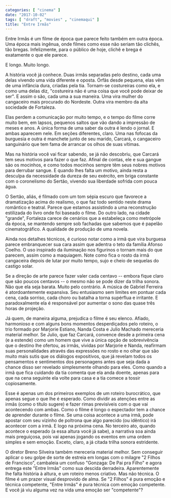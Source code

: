 ```yaml
---
categories: [ "cinema" ]
date: "2017-10-02"
tags: [ "draft", "movies" , "cinemaqui" ]
title: "Entre Irmãs"
---
```

Entre Irmãs é um filme de época que parece feito também em outra época. Uma época mais ingênua, onde filmes como esse não seriam tão clichês, tão bregas. Infelizmente, para o público de hoje, clichê e brega é exatamente o que ele parece.

E longo. Muito longo.

A história você já conhece. Duas irmãs separadas pelo destino, cada uma delas vivendo uma vida diferente e oposta. Órfãs desde pequena, elas vêm de uma infância dura, criadas pela tia. Tornam-se costureiras como ela, e como uma delas diz, "costureira não é uma coisa que você pode deixar de ser". E assim o são, cada uma a sua maneira. Uma vira mulher do cangaceiro mais procurado do Nordeste. Outra vira membro da alta sociedade de Fortaleza.

Elas perdem a comunicação por muito tempo, e o tempo do filme corre muito bem, em lapsos, pequenos saltos que vão dando a impressão de meses e anos. A única forma de uma saber da outra é lendo o jornal. E ambas aparecem nele. Em seções diferentes, claro. Uma nas fofocas da burguesia e outra é manchete junto de seu marido, Carcará, o cangaceiro sanguinário que tem fama de arrancar os olhos de suas vítimas.

Mas na história você vai ficar sabendo, se já não descobriu, que Carcará tem seus motivos para fazer o que faz. Afinal de contas, ele e sua gangue são os mocinhos, e como todos mocinhos sempre têm seus nobres motivos para derrubar sangue. E quando lhes falta um motivo, ainda resta a desculpa da necessidade da dureza de seu exército, em briga constante com o coronelismo do Sertão, vivendo sua liberdade sofrida com pouca água.

O Sertão, aliás, é filmado com um tom sépia escuro que favorece a dramatização acima do realismo, o que faz todo sentido neste drama romântico e teatral. Parece que estamos assistindo a uma reconstrução estilizada do livro onde foi baseado o filme. Do outro lado, na cidade "grande", Fortaleza carece de cenários que a estabeleça como metrópole da época, se mantendo sempre sob fachadas que sabemos que é papelão cinematográfico. A qualidade de produção de uma novela.

Ainda nos detalhes técnicos, é curioso notar como a irmã que vira burguesa parece embranquecer sua cara assim que adentra o teto da família Afonso Coelho. O uso inspirado da iluminação nos figurinos o tornam mais do que parecem, assim como a maquiagem. Note como fica o rosto da irmã cangaceira depois de lutar por muito tempo, sujo e cheio de sequelas do castigo solar.

Se a direção de arte parece fazer valer cada centavo -- embora fique claro que são poucos centavos -- o mesmo não se pode dizer da trilha sonora. Não que ela seja barata. Muito pelo contrário. A música de Gabriel Ferreira é atordoantemente expansiva. Seu entusiasmo sem limites em pontuar cada cena, cada sorriso, cada choro ou batalha a torna supérflua e irritante. E paradoxalmente ela é responsável por aumentar o sono das quase três horas de projeção.

Já quem, de maneira alguma, prejudica o filme é seu elenco. Afiado, harmonioso e com alguns bons momentos desperdiçados pelo roteiro, o trio formado por Marjorie Estiano, Nanda Costa e Julio Machado mereceria material melhor. Se Julio, que faz Carcará, convence desde a primeira cena (e a estende) como um homem que vive a única opção de sobrevivência que o destino lhe ofertou, as irmãs, vividas por Marjorie e Nanda, reafirmam suas personalidades através das expressões no rosto e no olhar que são muito mais sutis que os diálogos expositivos, que já revelam todos os pensamentos e sentimentos dos personagens antes que seja dada a chance disso ser revelado simplesmente olhando para eles. Como quando a irmã que fica cuidando da tia comenta que ela anda doente, apenas para que na cena seguinte ela volte para casa e a tia comece a tossir copiosamente.

Esse é apenas um dos primeiros exemplos de um roteiro burocrático, que apenas segue o que lhe é esperado. Como dividir as atenções entre as irmãs (como o título sugere) e fazer rimas previsíveis com o que vai acontecendo com ambas. Como o filme é longo o espectador tem a chance de aprender durante o filme. Se uma coisa acontece a uma irmã, pode apostar com seu vizinho de poltrona que algo parecido (ou idêntico) irá acontecer com a irmã. E logo na próxima cena. No terceiro ato, quando acontece o esperado (a essa altura você já sabe), a narrativa soa ainda mais preguiçosa, pois vai apenas jogando os eventos em uma ordem simples e sem emoção. Exceto, claro, a já citada trilha sonora estridente.

O diretor Breno Silveira também mereceria material melhor. Sem conseguir aplicar o seu golpe de sorte de estreia em longas com o milagre "2 Filhos de Francisco", cambaleia um confuso "Gonzaga: De Pai pra Filho" e agora entrega este "Entre Irmãs" como sua descida derradeira. Aparentemente lhe falta história à altura, e um roteiro menos criativo. Mas não técnica. O filme é um prazer visual desprovido de alma. Se "2 Filhos" é pura emoção e técnica competente, "Entre Irmãs" é pura técnica com emoção competente. E você já viu alguma vez na vida uma emoção ser "competente"?
